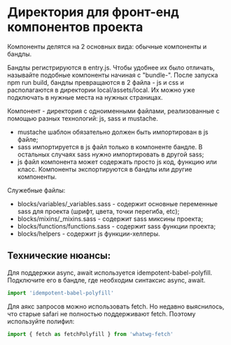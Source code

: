 # Директория для фронт-енд компонентов проекта

Компоненты делятся на 2 основных вида: обычные компоненты и бандлы.

Бандлы регистрируются в entry.js. Чтобы удобнее их было отличать, называйте подобные компоненты начиная с "bundle-".
После запуска npm run build, бандлы превращаются в 2 файла - js и css и располагаются в директории local/assets/local.
Их можно уже подключать в нужные места на нужных страницах.

Компонент - директория с одноименными файлами, реализованные с помощью разных технологий: js, sass и mustache.

* mustache шаблон обязательно должен быть импортирован в js файле;  
* sass импортируется в js файл только в компоненте бандле. В остальных случаях sass нужно импортировать в другой sass;  
* js файл компонента может содержать просто js код, функцию или класс. Компоненты экспортируются в бандлы или другие компоненты.  

Служебные файлы:

* blocks/variables/_variables.sass - содержит основные переменные sass для проекта (шрифт, цвета, точки перегиба, etc);  
* blocks/mixins/_mixins.sass - содержит sass миксины проекта;  
* blocks/functions/functions.sass - содержит sass функции проекта;  
* blocks/helpers - содержит js функции-хелперы.  

## Технические нюансы:  

Для поддержки async, await используется idempotent-babel-polyfill. Подключите его в бандле, где необходим синтаксис
async, await.

```js
import 'idempotent-babel-polyfill'
```

Для аякс запросов можно использовать fetch. Но недавно выяснилось, что старые safari не полностью поддерживают fetch.
Поэтому используйте полифил:

```js
import { fetch as fetchPolyfill } from 'whatwg-fetch'
```